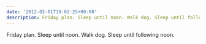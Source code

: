 ```yaml
---
date: '2012-02-01T19:02:25+00:00'
description: Friday plan. Sleep until noon. Walk dog. Sleep until following noon.
---
```

Friday plan. Sleep until noon. Walk dog. Sleep until following noon.
